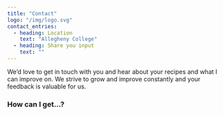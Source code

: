 ```yaml
---
title: "Contact"
logo: "/img/logo.svg"
contact_entries:
  - heading: Location
    text: "Allegheny College"
  - heading: Share you input
    text: ""
---
```


We’d love to get in touch with you and hear about your recipes and
what I can improve on. We strive to grow and improve constantly and your feedback
is valuable for us.

<h3 class="f4 b lh-title mb2">How can I get…?</h3>

